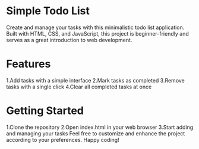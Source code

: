 # Simple Todo List
Create and manage your tasks with this minimalistic todo list application. Built with HTML, CSS, and JavaScript, this project is beginner-friendly and serves as a great introduction to web development.

# Features
1.Add tasks with a simple interface
2.Mark tasks as completed
3.Remove tasks with a single click
4.Clear all completed tasks at once
# Getting Started
1.Clone the repository
2.Open index.html in your web browser
3.Start adding and managing your tasks
Feel free to customize and enhance the project according to your preferences. Happy coding!

